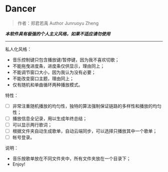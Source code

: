 # Dancer
>作者：郑君若禹
>Author Junruoyu Zheng

***本软件具有极强的个人主义风格，如果不适应请勿使用***

---
私人化风格：
- 音乐控制键只包含播放键/暂停键，因为我不喜欢切歌；
- 不能拖曳进度条，进度条仅供显示，理由同上；
- 不能调节窗口大小，因为我认为没有必要；
- 不能改变窗口主题，理由同上；
- 仅有随机和单曲循环两种播放模式。

特性：
- [ ] 非常注重随机播放的均匀性，独特的算法强制保证链路的多样性和播放的均匀性；
- [ ] 播放信息全记录，用以生成年终总结；
- [ ] 可以显示两行歌词；
- [ ] 根据文件夹自动生成歌单，自动云端同步，可以选择只播放其中一个歌单；
- [ ] 帐号登录。

说明：
- 音乐按歌单放在不同文件夹中，所有文件夹放在一个目录下；
- Enjoy!
